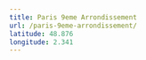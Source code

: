 ```yaml
---
title: Paris 9eme Arrondissement
url: /paris-9eme-arrondissement/
latitude: 48.876
longitude: 2.341
---
```


